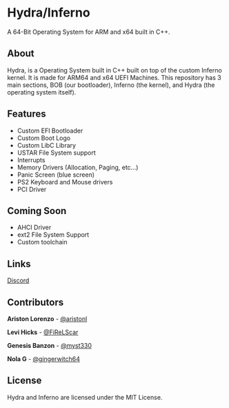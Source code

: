 # Hydra/Inferno
A 64-Bit Operating System for ARM and x64 built in C++.

## About
Hydra, is a Operating System built in C++ built on top of the
custom Inferno kernel. It is made for ARM64 and x64 UEFI Machines.
This repository has 3 main sections, BOB (our bootloader), Inferno (the kernel), and Hydra
(the operating system itself).

## Features
- Custom EFI Bootloader
- Custom Boot Logo
- Custom LibC Library
- USTAR File System support
- Interrupts
- Memory Drivers (Allocation, Paging, etc...)
- Panic Screen (blue screen)
- PS2 Keyboard and Mouse drivers
- PCI Driver

## Coming Soon
- AHCI Driver
- ext2 File System Support
- Custom toolchain

## Links
[Discord](https://discord.gg/MGHjJ2VjjC)



## Contributors
**Ariston Lorenzo** - [@aristonl](https://github.com/aristonl)

**Levi Hicks** - [@FiReLScar](https://github.com/FiReLScar)

**Genesis Banzon** - [@myst330](https://github.com/myst330)

**Nola G** - [@gingerwitch64](https://github.com/gingerwitch64)

## License
Hydra and Inferno are licensed under the MIT License.
